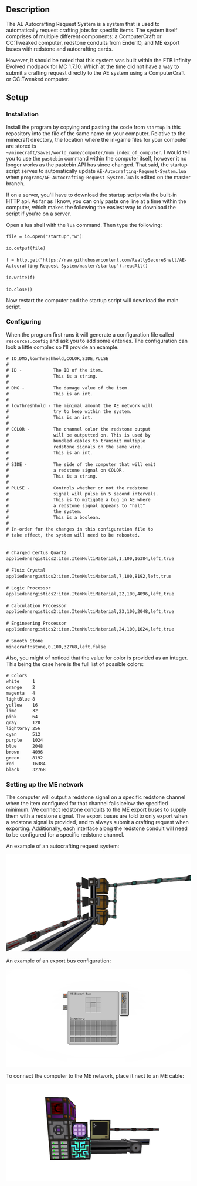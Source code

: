 ## Description
The AE Autocrafting Request System is a system that is used to automatically request crafting jobs for specific items.
The system itself comprises of multiple different components: a ComputerCraft or CC:Tweaked computer, redstone conduits 
from EnderIO, and ME export buses with redstone and autocrafting cards. 

However, it should be noted that this system was built within the FTB Infinity Evolved modpack for MC 1.7.10. Which at the time did not have a way to submit a crafting request directly to the AE system using a ComputerCraft or CC:Tweaked computer.

## Setup
### Installation
Install the program by copying and pasting the code from `startup` in this repository into the file of the same name on your computer. Relative to the minecraft directory, the location where the in-game files for your computer are stored is `~/minecraft/saves/world_name/computer/num_index_of_computer`. I would tell you to use the `pastebin` command within the computer itself, however it no longer works as the pastebin API has since changed. That said, the startup script serves to automatically update `AE-Autocrafting-Request-System.lua` when `programs/AE-Autocrafting-Request-System.lua` is edited on the master branch.

If on a server, you'll have to download the startup script via the built-in HTTP api. As far as I know, you can only paste one line at a time within the computer, which makes the following the easiest way to download the script if you're on a server.

Open a lua shell with the `lua` command. Then type the following:
```
file = io.open("startup","w")

io.output(file)

f = http.get("https://raw.githubusercontent.com/ReallySecureShell/AE-Autocrafting-Request-System/master/startup").readAll()

io.write(f)

io.close()
```
Now restart the computer and the startup script will download the main script.

### Configuring
When the program first runs it will generate a configuration file called `resources.config` and ask you to add some enteries.
The configuration can look a little complex so I'll provide an example.

```
# ID,DMG,lowThreshhold,COLOR,SIDE,PULSE
#
# ID -            The ID of the item. 
#                 This is a string.
#
# DMG -           The damage value of the item.
#                 This is an int.
#
# lowThreshhold - The minimal amount the AE network will
#                 try to keep within the system.
#                 This is an int.
#
# COLOR -         The channel color the redstone output
#                 will be outputted on. This is used by
#                 bundled cables to transmit multiple
#                 redstone signals on the same wire.
#                 This is an int.
#
# SIDE -          The side of the computer that will emit
#                 a redstone signal on COLOR. 
#                 This is a string.
#
# PULSE -         Controls whether or not the redstone
#                 signal will pulse in 5 second intervals.
#                 This is to mitigate a bug in AE where
#                 a redstone signal appears to "halt"
#                 the system.
#                 This is a boolean.
# 
# In-order for the changes in this configuration file to
# take effect, the system will need to be rebooted.


# Charged Certus Quartz
appliedenergistics2:item.ItemMultiMaterial,1,100,16384,left,true

# Fluix Crystal
appliedenergistics2:item.ItemMultiMaterial,7,100,8192,left,true

# Logic Processor
appliedenergistics2:item.ItemMultiMaterial,22,100,4096,left,true

# Calculation Processor
appliedenergistics2:item.ItemMultiMaterial,23,100,2048,left,true

# Engineering Processor
appliedenergistics2:item.ItemMultiMaterial,24,100,1024,left,true

# Smooth Stone
minecraft:stone,0,100,32768,left,false
```
Also, you might of noticed that the value for color is provided as an integer. This being the case here is the full list of possible colors:
```
# Colors
white     1
orange    2
magenta   4
lightBlue 8
yellow    16
lime      32
pink      64
gray      128
lightGray 256
cyan      512
purple    1024
blue      2048
brown     4096
green     8192
red       16384
black     32768
```

### Setting up the ME network
The computer will output a redstone signal on a specific redstone channel when the item configured for that channel falls below the specified minimum. We connect redstone conduits to the ME export buses to supply them with a redstone signal. The export buses are told to only export when a redstone signal is provided, and to always submit a crafting request when exporting. Additionally, each interface along the redstone conduit will need to be configured for a specific redstone channel.

An example of an autocrafting request system:
<div align="center">
  <img src="./assets/AE_Export_into_chest.png"/>
</div>

An example of an export bus configuration:
<div align="center">
  <img src="./assets/Export_bus_interface.png"/>
</div>

To connect the computer to the ME network, place it next to an ME cable:
<div align="center">
  <img src="./assets/CC_Computer_attached_to_AE_system.png"/>
</div>
